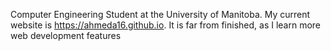 Computer Engineering Student at the University of Manitoba.
My current website is https://ahmeda16.github.io. It is far from finished, as I learn more web development features
